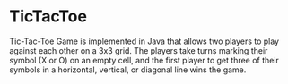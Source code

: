 # TicTacToe
Tic-Tac-Toe Game is implemented in Java that allows two players to play against each other on a 3x3 grid. The players take turns marking their symbol (X or O) on an empty cell, and the first player to get three of their symbols in a horizontal, vertical, or diagonal line wins the game.
